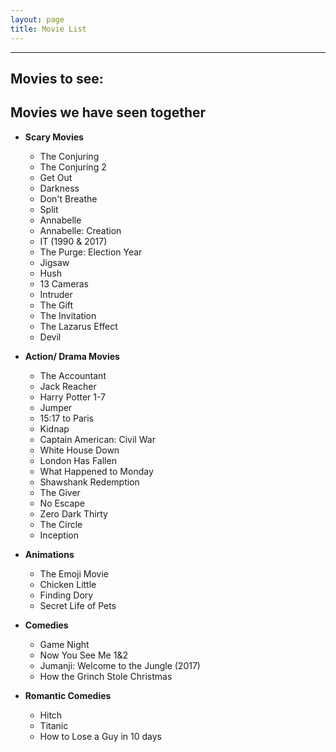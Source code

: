 ```yaml
---
layout: page
title: Movie List
---
```

-------------
## Movies to see:

## Movies we have seen together
- **Scary Movies**
    - The Conjuring
    - The Conjuring 2
    - Get Out
    - Darkness
    - Don't Breathe
    - Split
    - Annabelle
    - Annabelle: Creation
    - IT (1990 & 2017)
    - The Purge: Election Year
    - Jigsaw
    - Hush
    - 13 Cameras
    - Intruder
    - The Gift
    - The Invitation
    - The Lazarus Effect
    - Devil

- **Action/ Drama Movies**
    - The Accountant
    - Jack Reacher
    - Harry Potter 1-7
    - Jumper
    - 15:17 to Paris
    - Kidnap
    - Captain American: Civil War
    - White House Down
    - London Has Fallen
    - What Happened to Monday
    - Shawshank Redemption
    - The Giver
    - No Escape
    - Zero Dark Thirty
    - The Circle
    - Inception

- **Animations**	
    - The Emoji Movie
    - Chicken Little
    - Finding Dory
    - Secret Life of Pets

- **Comedies**
    - Game Night
    - Now You See Me 1&2
    - Jumanji: Welcome to the Jungle (2017)
    - How the Grinch Stole Christmas

- **Romantic Comedies**
    - Hitch
    - Titanic 
    - How to Lose a Guy in 10 days